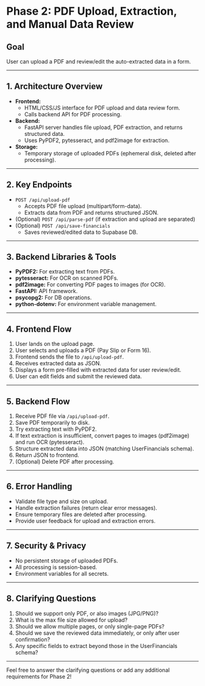 # Phase 2: PDF Upload, Extraction, and Manual Data Review

## Goal
User can upload a PDF and review/edit the auto-extracted data in a form.

---

## 1. Architecture Overview
- **Frontend:**
  - HTML/CSS/JS interface for PDF upload and data review form.
  - Calls backend API for PDF processing.
- **Backend:**
  - FastAPI server handles file upload, PDF extraction, and returns structured data.
  - Uses PyPDF2, pytesseract, and pdf2image for extraction.
- **Storage:**
  - Temporary storage of uploaded PDFs (ephemeral disk, deleted after processing).

---

## 2. Key Endpoints
- `POST /api/upload-pdf`
  - Accepts PDF file upload (multipart/form-data).
  - Extracts data from PDF and returns structured JSON.
- (Optional) `POST /api/parse-pdf` (if extraction and upload are separated)
- (Optional) `POST /api/save-financials`
  - Saves reviewed/edited data to Supabase DB.

---

## 3. Backend Libraries & Tools
- **PyPDF2:** For extracting text from PDFs.
- **pytesseract:** For OCR on scanned PDFs.
- **pdf2image:** For converting PDF pages to images (for OCR).
- **FastAPI:** API framework.
- **psycopg2:** For DB operations.
- **python-dotenv:** For environment variable management.

---

## 4. Frontend Flow
1. User lands on the upload page.
2. User selects and uploads a PDF (Pay Slip or Form 16).
3. Frontend sends the file to `/api/upload-pdf`.
4. Receives extracted data as JSON.
5. Displays a form pre-filled with extracted data for user review/edit.
6. User can edit fields and submit the reviewed data.

---

## 5. Backend Flow
1. Receive PDF file via `/api/upload-pdf`.
2. Save PDF temporarily to disk.
3. Try extracting text with PyPDF2.
4. If text extraction is insufficient, convert pages to images (pdf2image) and run OCR (pytesseract).
5. Structure extracted data into JSON (matching UserFinancials schema).
6. Return JSON to frontend.
7. (Optional) Delete PDF after processing.

---

## 6. Error Handling
- Validate file type and size on upload.
- Handle extraction failures (return clear error messages).
- Ensure temporary files are deleted after processing.
- Provide user feedback for upload and extraction errors.

---

## 7. Security & Privacy
- No persistent storage of uploaded PDFs.
- All processing is session-based.
- Environment variables for all secrets.

---

## 8. Clarifying Questions
1. Should we support only PDF, or also images (JPG/PNG)?
2. What is the max file size allowed for upload?
3. Should we allow multiple pages, or only single-page PDFs?
4. Should we save the reviewed data immediately, or only after user confirmation?
5. Any specific fields to extract beyond those in the UserFinancials schema?

---

Feel free to answer the clarifying questions or add any additional requirements for Phase 2! 